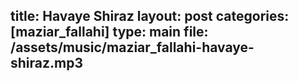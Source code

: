 title: Havaye Shiraz
layout: post
categories: [maziar_fallahi]
type: main
file: /assets/music/maziar_fallahi-havaye-shiraz.mp3
---
